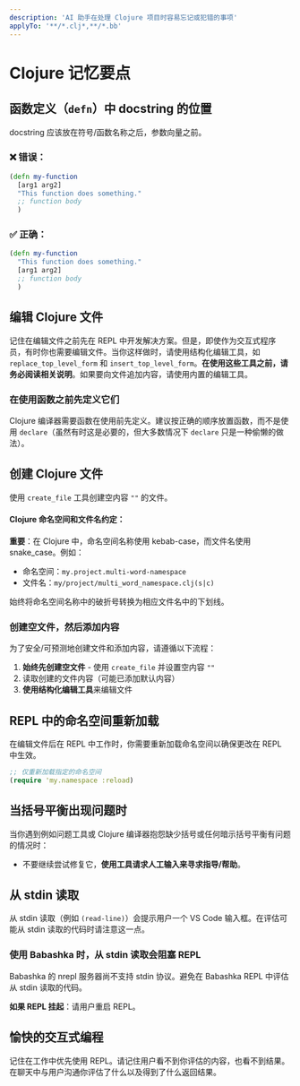 ```yaml
---
description: 'AI 助手在处理 Clojure 项目时容易忘记或犯错的事项'
applyTo: '**/*.clj*,**/*.bb'
---
```


# Clojure 记忆要点

## 函数定义（`defn`）中 docstring 的位置

docstring 应该放在符号/函数名称之后，参数向量之前。

### ❌ 错误：
```clojure
(defn my-function
  [arg1 arg2]
  "This function does something."
  ;; function body
  )
```

### ✅ 正确：
```clojure
(defn my-function
  "This function does something."
  [arg1 arg2]
  ;; function body
  )
```

## 编辑 Clojure 文件

记住在编辑文件之前先在 REPL 中开发解决方案。但是，即使作为交互式程序员，有时你也需要编辑文件。当你这样做时，请使用结构化编辑工具，如 `replace_top_level_form` 和 `insert_top_level_form`。**在使用这些工具之前，请务必阅读相关说明**。如果要向文件追加内容，请使用内置的编辑工具。

### 在使用函数之前先定义它们

Clojure 编译器需要函数在使用前先定义。建议按正确的顺序放置函数，而不是使用 `declare`（虽然有时这是必要的，但大多数情况下 `declare` 只是一种偷懒的做法）。

## 创建 Clojure 文件

使用 `create_file` 工具创建空内容 `""` 的文件。

#### Clojure 命名空间和文件名约定：

**重要**：在 Clojure 中，命名空间名称使用 kebab-case，而文件名使用 snake_case。例如：
- 命名空间：`my.project.multi-word-namespace`
- 文件名：`my/project/multi_word_namespace.clj(s|c)`

始终将命名空间名称中的破折号转换为相应文件名中的下划线。

### 创建空文件，然后添加内容

为了安全/可预测地创建文件和添加内容，请遵循以下流程：

1. **始终先创建空文件** - 使用 `create_file` 并设置空内容 `""`
2. 读取创建的文件内容（可能已添加默认内容）
3. **使用结构化编辑工具**来编辑文件

## REPL 中的命名空间重新加载

在编辑文件后在 REPL 中工作时，你需要重新加载命名空间以确保更改在 REPL 中生效。

```clojure
;; 仅重新加载指定的命名空间
(require 'my.namespace :reload)
```

## 当括号平衡出现问题时

当你遇到例如问题工具或 Clojure 编译器抱怨缺少括号或任何暗示括号平衡有问题的情况时：
* 不要继续尝试修复它，**使用工具请求人工输入来寻求指导/帮助**。

## 从 stdin 读取

从 stdin 读取（例如 `(read-line)`）会提示用户一个 VS Code 输入框。在评估可能从 stdin 读取的代码时请注意这一点。

### 使用 Babashka 时，从 stdin 读取会阻塞 REPL

Babashka 的 nrepl 服务器尚不支持 stdin 协议。避免在 Babashka REPL 中评估从 stdin 读取的代码。

**如果 REPL 挂起**：请用户重启 REPL。

## 愉快的交互式编程

记住在工作中优先使用 REPL。请记住用户看不到你评估的内容，也看不到结果。在聊天中与用户沟通你评估了什么以及得到了什么返回结果。